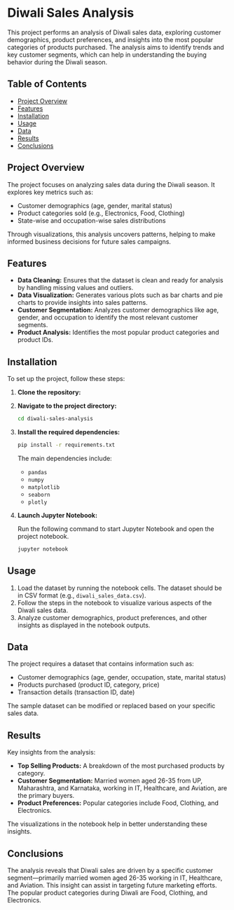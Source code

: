 # Diwali Sales Analysis

This project performs an analysis of Diwali sales data, exploring customer demographics, product preferences, and insights into the most popular categories of products purchased. The analysis aims to identify trends and key customer segments, which can help in understanding the buying behavior during the Diwali season.

## Table of Contents
- [Project Overview](#project-overview)
- [Features](#features)
- [Installation](#installation)
- [Usage](#usage)
- [Data](#data)
- [Results](#results)
- [Conclusions](#conclusions)

## Project Overview

The project focuses on analyzing sales data during the Diwali season. It explores key metrics such as:
- Customer demographics (age, gender, marital status)
- Product categories sold (e.g., Electronics, Food, Clothing)
- State-wise and occupation-wise sales distributions

Through visualizations, this analysis uncovers patterns, helping to make informed business decisions for future sales campaigns.

## Features

- **Data Cleaning:** Ensures that the dataset is clean and ready for analysis by handling missing values and outliers.
- **Data Visualization:** Generates various plots such as bar charts and pie charts to provide insights into sales patterns.
- **Customer Segmentation:** Analyzes customer demographics like age, gender, and occupation to identify the most relevant customer segments.
- **Product Analysis:** Identifies the most popular product categories and product IDs.

## Installation

To set up the project, follow these steps:

1. **Clone the repository:**
2. **Navigate to the project directory:**

   ```bash
   cd diwali-sales-analysis
   ```

3. **Install the required dependencies:**

   ```bash
   pip install -r requirements.txt
   ```

   The main dependencies include:
   - `pandas`
   - `numpy`
   - `matplotlib`
   - `seaborn`
   - `plotly`

4. **Launch Jupyter Notebook:**

   Run the following command to start Jupyter Notebook and open the project notebook.

   ```bash
   jupyter notebook
   ```

## Usage

1. Load the dataset by running the notebook cells. The dataset should be in CSV format (e.g., `diwali_sales_data.csv`).
2. Follow the steps in the notebook to visualize various aspects of the Diwali sales data.
3. Analyze customer demographics, product preferences, and other insights as displayed in the notebook outputs.

## Data

The project requires a dataset that contains information such as:
- Customer demographics (age, gender, occupation, state, marital status)
- Products purchased (product ID, category, price)
- Transaction details (transaction ID, date)

The sample dataset can be modified or replaced based on your specific sales data.

## Results

Key insights from the analysis:
- **Top Selling Products:** A breakdown of the most purchased products by category.
- **Customer Segmentation:** Married women aged 26-35 from UP, Maharashtra, and Karnataka, working in IT, Healthcare, and Aviation, are the primary buyers.
- **Product Preferences:** Popular categories include Food, Clothing, and Electronics.
  
The visualizations in the notebook help in better understanding these insights.

## Conclusions

The analysis reveals that Diwali sales are driven by a specific customer segment—primarily married women aged 26-35 working in IT, Healthcare, and Aviation. This insight can assist in targeting future marketing efforts. The popular product categories during Diwali are Food, Clothing, and Electronics.

